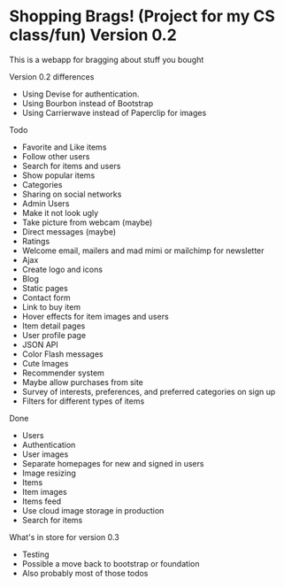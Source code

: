 # Shopping Brags! (Project for my CS class/fun) Version 0.2

This is a webapp for bragging about stuff you bought

Version 0.2 differences
* Using Devise for authentication.
* Using Bourbon instead of Bootstrap
* Using Carrierwave instead of Paperclip for images

Todo
* Favorite and Like items
* Follow other users
* Search for items and users
* Show popular items
* Categories
* Sharing on social networks
* Admin Users
* Make it not look ugly
* Take picture from webcam (maybe)
* Direct messages (maybe)
* Ratings
* Welcome email, mailers and mad mimi or mailchimp for newsletter
* Ajax
* Create logo and icons
* Blog
* Static pages
* Contact form
* Link to buy item
* Hover effects for item images and users
* Item detail pages
* User profile page
* JSON API
* Color Flash messages
* Cute Images
* Recommender system
* Maybe allow purchases from site
* Survey of interests, preferences, and preferred categories on sign up
* Filters for different types of items

Done
* Users
* Authentication
* User images
* Separate homepages for new and signed in users
* Image resizing
* Items
* Item images
* Items feed
* Use cloud image storage in production
* Search for items

What's in store for version 0.3
* Testing
* Possible a move back to bootstrap or foundation
* Also probably most of those todos

